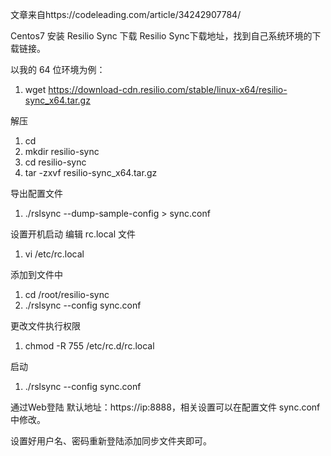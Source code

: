 文章来自https://codeleading.com/article/34242907784/

Centos7 安装 Resilio Sync
下载
Resilio Sync下载地址，找到自己系统环境的下载链接。

以我的 64 位环境为例：
1. wget https://download-cdn.resilio.com/stable/linux-x64/resilio-sync_x64.tar.gz

解压
1. cd
2. mkdir resilio-sync
3. cd resilio-sync
4.  tar -zxvf resilio-sync_x64.tar.gz

导出配置文件
1. ./rslsync --dump-sample-config > sync.conf

设置开机启动
编辑 rc.local 文件
1. vi /etc/rc.local

添加到文件中
1. cd /root/resilio-sync
2. ./rslsync --config sync.conf

更改文件执行权限
1. chmod -R 755 /etc/rc.d/rc.local

启动
1. ./rslsync --config sync.conf

通过Web登陆
默认地址：https://ip:8888，相关设置可以在配置文件 sync.conf 中修改。

设置好用户名、密码重新登陆添加同步文件夹即可。

